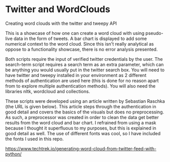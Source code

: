 # Twitter and WordClouds
 Creating word clouds with the twitter and tweepy API


This is a showcase of how one can create a word cloud with using pseudo-live data in the form of tweets. A bar chart is displayed to add some numerical context to the word cloud. Since this isn't really analytical as oppose to a functionality showcase, there is no error analysis presented.

Both scripts require the input of verified twitter credentials by the user. The search-term script requires a search term as an extra parameter, which can be anything you would usually put in the twitter search box. You will need to have twitter and tweepy installed in your environment as 2 different methods of authentication are used here (this is done for no reason apart from to explore multiple authentication methods). You will also need the libraries nltk, wordcloud and collections.

These scripts were developed using an article written by Sebastian Raschka (the URL is given below). This article steps through the authentication in good detail and covers the basics of the visuals but does no preprocessing. As such, a preprocessor was created in order to clean the data get better results from the word cloud and bar chart. I refrained from using a mask because I thought it superfluous to my purposes, but this is explained in good detail as well. The use of different fonts was cool, so I have included the fonts I used in this repo.

https://www.techtrek.io/generating-word-cloud-from-twitter-feed-with-python/
